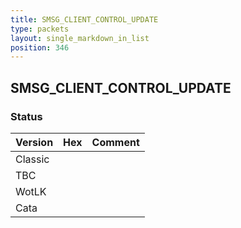```yaml
---
title: SMSG_CLIENT_CONTROL_UPDATE
type: packets
layout: single_markdown_in_list
position: 346
---
```


## SMSG_CLIENT_CONTROL_UPDATE

### Status

Version | Hex | Comment
---------- | ---------- | ---------- 
Classic |  |  
TBC |  |  
WotLK |  |  
Cata |  |  
